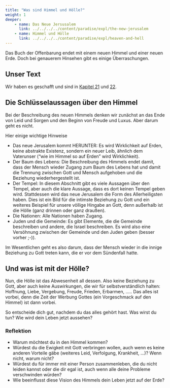 ```yaml
---
title: "Was sind Himmel und Hölle?"
weight: 1
deeper:
    - name: Das Neue Jersusalem
      link: ../../../../content/paradise/expl/the-new-jerusalem
    - name: Himmel und Hölle
      link: ../../../../content/paradise/expl/heaven-and-hell
---
```


Das Buch der Offenbarung endet mit einem neuen Himmel und einer neuen Erde. Doch bei genauerem Hinsehen gibt es einige Überraschungen.

## Unser Text

<a name="49a1"></a>
Wir haben es geschafft und sind in [Kapitel 21](https://www.bibleserver.com/SLT/Offenbarung21) und [22](https://www.bibleserver.com/SLT/Offenbarung22).

## Die Schlüsselaussagen über den Himmel

<a name="7676"></a>
Bei der Beschreibung des neuen Himmels denken wir zunächst an das Ende von Leid und Sorgen und den Beginn von Freude und Luxus. Aber darum geht es nicht.

Hier einige wichtige Hinweise

- Das neue Jerusalem kommt HERUNTER: Es wird Wirklichkeit auf Erden, keine abstrakte Existenz, sondern ein neuer Leib, ähnlich dem Vaterunser (“wie im Himmel so auf Erden” wird Wirklichkeit).
- Der Baum des Lebens: Die Beschreibung des Himmels endet damit, dass der Mensch wieder Zugang zum Baum des Lebens hat und damit die Trennung zwischen Gott und Mensch aufgehoben und die Beziehung wiederhergestellt ist.
- Der Tempel: In diesem Abschnitt gibt es viele Aussagen über den Tempel, aber auch die klare Aussage, dass es dort keinen Tempel geben wird. Stattdessen wird das neue Jerusalem die Form des Allerheiligsten haben. Dies ist ein Bild für die intimste Beziehung zu Gott und ein weiteres Beispiel für unsere völlige Hingabe an Gott, denn außerhalb ist die Hölle (ganz drinnen oder ganz draußen).
- Die Nationen: Alle Nationen haben Zugang.
- Juden und die Gemeinde: Es gibt Elemente, die die Gemeinde beschreiben und andere, die Israel beschreiben. Es wird also eine Versöhnung zwischen der Gemeinde und den Juden geben (besser vorher ;-)).

Im Wesentlichen geht es also darum, dass der Mensch wieder in die innige Beziehung zu Gott treten kann, die er vor dem Sündenfall hatte.

## Und was ist mit der Hölle?

<a name="570f"></a>
Nun, die Hölle ist das Abwesenheit all dessen. Also keine Beziehung zu Gott, aber auch keine Auswirkungen, die wir für selbstverständlich halten: Hoffnung, Liebe, Vergebung, Freude, Frieden, Erbarmen, ….. Das alles ist vorbei, denn die Zeit der Werbung Gottes (ein Vorgeschmack auf den Himmel) ist dann vorbei.

So entscheide dich gut, nachdem du das alles gehört hast. Was wirst du tun? Wie wird dein Leben jetzt aussehen?

### Reflektion

<a name="700d"></a>
- Warum möchtest du in den Himmel kommen?
- Würdest du die Ewigkeit mit Gott verbringen wollen, auch wenn es keine anderen Vorteile gäbe (weiteres Leid, Verfolgung, Krankheit, …)? Wenn nicht, warum nicht?
- Würdest du für immer mit einer Person zusammenleben, die du nicht leiden kannst oder die dir egal ist, auch wenn alle deine Probleme verschwinden würden?
- Wie beeinflusst diese Vision des Himmels dein Leben jetzt auf der Erde?
